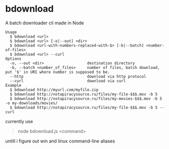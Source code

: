 # bdownload

A batch downloader cli made in Node

```
Usage
  $ bdownload <url>
  $ bdownload <url> [-o|--out] <dir>
  $ bdownload <url-with-numbers-replaced-with-$> [-b|--batch] <number-of-files>
  $ bdownload <url> --curl
Options
  -o, --out <dir>                   destination directory
  -b, --batch <number_of_files>     number of files, batch download, put '$' in URI where number is supposed to be.
  --http                            download via http protocol
  --curl                            download via curl
Example
  $ bdownload http://myurl.com/myfile.zip
  $ bdownload http://notapiracysource.ru/files/my-file-$$$.mov -b 5
  $ bdownload http://notapiracysource.ru/files/my-movies-$$$.mov -b 5 -o my-downloads/movies/
  $ bdownload http://notapiracysource.ru/files/my-file-$$$.mov -b 5 --curl
```

currently use 
>node bdownload.js \<command\>

untill i figure out win and linux command-line aliases
